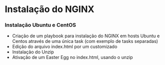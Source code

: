 # Instalação do NGINX
### Instalação Ubuntu e CentOS
- Criação de um playbook para instalação do NGINX em hosts Ubuntu e Centos através de uma única task (com exemplo de tasks separadas)
- Edição do arquivo index.html por um customizado
- Instalação do Unzip
- Ativação de um Easter Egg no index.html, usando o unzip
